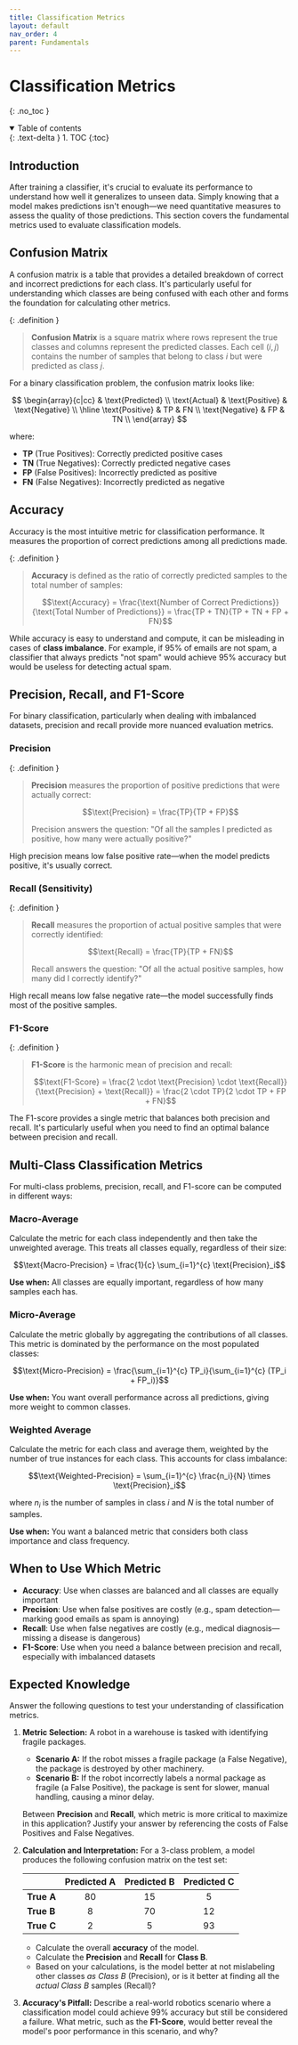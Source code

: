 ```yaml
---
title: Classification Metrics
layout: default
nav_order: 4
parent: Fundamentals
---
```


# Classification Metrics
{: .no_toc }

<details open markdown="block">
  <summary>
    Table of contents
  </summary>
  {: .text-delta }
1. TOC
{:toc}
</details>

## Introduction

After training a classifier, it's crucial to evaluate its performance to understand how well it generalizes to unseen data. Simply knowing that a model makes predictions isn't enough—we need quantitative measures to assess the quality of those predictions. This section covers the fundamental metrics used to evaluate classification models.

## Confusion Matrix

A confusion matrix is a table that provides a detailed breakdown of correct and incorrect predictions for each class. It's particularly useful for understanding which classes are being confused with each other and forms the foundation for calculating other metrics.

{: .definition }
> **Confusion Matrix** is a square matrix where rows represent the true classes and columns represent the predicted classes. Each cell $(i,j)$ contains the number of samples that belong to class $i$ but were predicted as class $j$.

For a binary classification problem, the confusion matrix looks like:

$$
\begin{array}{c|cc}
 & \text{Predicted} \\
\text{Actual} & \text{Positive} & \text{Negative} \\
\hline
\text{Positive} & TP & FN \\
\text{Negative} & FP & TN \\
\end{array}
$$

where:
- **TP** (True Positives): Correctly predicted positive cases
- **TN** (True Negatives): Correctly predicted negative cases  
- **FP** (False Positives): Incorrectly predicted as positive
- **FN** (False Negatives): Incorrectly predicted as negative

## Accuracy

Accuracy is the most intuitive metric for classification performance. It measures the proportion of correct predictions among all predictions made.

{: .definition }
> **Accuracy** is defined as the ratio of correctly predicted samples to the total number of samples:
>
> $$\text{Accuracy} = \frac{\text{Number of Correct Predictions}}{\text{Total Number of Predictions}} = \frac{TP + TN}{TP + TN + FP + FN}$$

While accuracy is easy to understand and compute, it can be misleading in cases of **class imbalance**. For example, if 95% of emails are not spam, a classifier that always predicts "not spam" would achieve 95% accuracy but would be useless for detecting actual spam.

## Precision, Recall, and F1-Score

For binary classification, particularly when dealing with imbalanced datasets, precision and recall provide more nuanced evaluation metrics.

### Precision

{: .definition }
> **Precision** measures the proportion of positive predictions that were actually correct:
>
> $$\text{Precision} = \frac{TP}{TP + FP}$$
>
> Precision answers the question: "Of all the samples I predicted as positive, how many were actually positive?"

High precision means low false positive rate—when the model predicts positive, it's usually correct.

### Recall (Sensitivity)

{: .definition }
> **Recall** measures the proportion of actual positive samples that were correctly identified:
>
> $$\text{Recall} = \frac{TP}{TP + FN}$$
>
> Recall answers the question: "Of all the actual positive samples, how many did I correctly identify?"

High recall means low false negative rate—the model successfully finds most of the positive samples.

### F1-Score

{: .definition }
> **F1-Score** is the harmonic mean of precision and recall:
>
> $$\text{F1-Score} = \frac{2 \cdot \text{Precision} \cdot \text{Recall}}{\text{Precision} + \text{Recall}} = \frac{2 \cdot TP}{2 \cdot TP + FP + FN}$$

The F1-score provides a single metric that balances both precision and recall. It's particularly useful when you need to find an optimal balance between precision and recall.

## Multi-Class Classification Metrics

For multi-class problems, precision, recall, and F1-score can be computed in different ways:

### Macro-Average

Calculate the metric for each class independently and then take the unweighted average. This treats all classes equally, regardless of their size:

$$\text{Macro-Precision} = \frac{1}{c} \sum_{i=1}^{c} \text{Precision}_i$$

**Use when:** All classes are equally important, regardless of how many samples each has.

### Micro-Average

Calculate the metric globally by aggregating the contributions of all classes. This metric is dominated by the performance on the most populated classes:

$$\text{Micro-Precision} = \frac{\sum_{i=1}^{c} TP_i}{\sum_{i=1}^{c} (TP_i + FP_i)}$$

**Use when:** You want overall performance across all predictions, giving more weight to common classes.

### Weighted Average

Calculate the metric for each class and average them, weighted by the number of true instances for each class. This accounts for class imbalance:

$$\text{Weighted-Precision} = \sum_{i=1}^{c} \frac{n_i}{N} \times \text{Precision}_i$$

where $n_i$ is the number of samples in class $i$ and $N$ is the total number of samples.

**Use when:** You want a balanced metric that considers both class importance and class frequency.

## When to Use Which Metric

- **Accuracy**: Use when classes are balanced and all classes are equally important
- **Precision**: Use when false positives are costly (e.g., spam detection—marking good emails as spam is annoying)
- **Recall**: Use when false negatives are costly (e.g., medical diagnosis—missing a disease is dangerous)
- **F1-Score**: Use when you need a balance between precision and recall, especially with imbalanced datasets

## Expected Knowledge

Answer the following questions to test your understanding of classification metrics.

1. **Metric Selection:** A robot in a warehouse is tasked with identifying fragile packages.
   - **Scenario A:** If the robot misses a fragile package (a False Negative), the package is destroyed by other machinery.
   - **Scenario B:** If the robot incorrectly labels a normal package as fragile (a False Positive), the package is sent for slower, manual handling, causing a minor delay.
   
   Between **Precision** and **Recall**, which metric is more critical to maximize in this application? Justify your answer by referencing the costs of False Positives and False Negatives.

2. **Calculation and Interpretation:** For a 3-class problem, a model produces the following confusion matrix on the test set:

   |          | Predicted A | Predicted B | Predicted C |
   | :------- | :---------: | :---------: | :---------: |
   | **True A** |     80      |     15      |      5      |
   | **True B** |      8      |     70      |     12      |
   | **True C** |      2      |      5      |     93      |

   - Calculate the overall **accuracy** of the model.
   - Calculate the **Precision** and **Recall** for **Class B**.
   - Based on your calculations, is the model better at not mislabeling other classes *as Class B* (Precision), or is it better at finding all the *actual Class B* samples (Recall)?

3. **Accuracy's Pitfall:** Describe a real-world robotics scenario where a classification model could achieve 99% accuracy but still be considered a failure. What metric, such as the **F1-Score**, would better reveal the model's poor performance in this scenario, and why?
